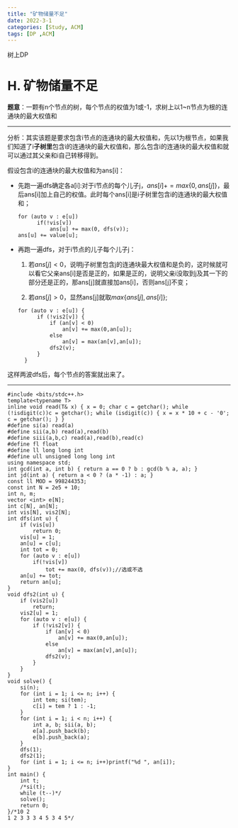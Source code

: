```yaml
---
title: "矿物储量不足"
date: 2022-3-1
categories: [Study, ACM]
tags: [DP ,ACM]
---
```


树上DP

<!-- more -->

# H. 矿物储量不足 

**题意**：一颗有n个节点的树，每个节点的权值为1或-1，求树上以1~n节点为根的连通块的最大权值和

***

分析：其实该题是要求包含i节点的连通块的最大权值和，先以1为根节点，如果我们知道了i**子树里**包含i的连通块的最大权值和，那么包含i的连通块的最大权值和就可以通过其父亲和i自己转移得到。

假设包含i的连通块的最大权值和为ans[i]：

* 先跑一遍dfs确定各a[i]:对于i节点的每个儿子j，$ans[i]+=max\{0,ans[j]\}$，最后ans[i]加上自己的权值。此时每个ans[i]是i子树里包含i的连通块的最大权值和；

  ~~~
  for (auto v : e[u]) 
  		if(!vis[v])
  			ans[u] += max(0, dfs(v));
  ans[u] += value[u];
  ~~~

* 再跑一遍dfs，对于i节点的儿子每个儿子j：

  1. 若$ans[j]<0$，说明j子树里包含j的连通块最大权值和是负的，这时候就可以看它父亲ans[i]是否是正的，如果是正的，说明父亲i没取到j及其一下的部分还是正的，那ans[j]就直接加ans[i]，否则ans[j]不变；

  2. 若$ans[j]>0$，显然ans[j]就取$max\{ans[j],ans[i]\}$;

  ~~~
  for (auto v : e[u]) {
  		if (!vis2[v]) {
  			if (an[v] < 0)
  				an[v] += max(0,an[u]);
  			else
  				an[v] = max(an[v],an[u]);
  			dfs2(v);
  		}
  	}
  ~~~

这样两波dfs后，每个节点的答案就出来了。

***

```
#include <bits/stdc++.h>
template<typename T>
inline void read(T& x) { x = 0; char c = getchar(); while (!isdigit(c))c = getchar(); while (isdigit(c)) { x = x * 10 + c - '0'; c = getchar(); } }
#define si(a) read(a)
#define sii(a,b) read(a),read(b)
#define siii(a,b,c) read(a),read(b),read(c)
#define fl float
#define ll long long int
#define ull unsigned long long int
using namespace std;
int gcd(int a, int b) { return a == 0 ? b : gcd(b % a, a); }
int jd(int a) { return a < 0 ? (a * -1) : a; }
const ll MOD = 998244353;
const int N = 2e5 + 10;
int n, m;
vector <int> e[N];
int c[N], an[N];
int vis[N], vis2[N];
int dfs(int u) {
	if (vis[u])
		return 0;
	vis[u] = 1;
	an[u] = c[u];
	int tot = 0;
	for (auto v : e[u]) 
		if(!vis[v])
			tot += max(0, dfs(v));//选或不选
	an[u] += tot;
	return an[u];
}
void dfs2(int u) {
	if (vis2[u])
		return;
	vis2[u] = 1;
	for (auto v : e[u]) {
		if (!vis2[v]) {
			if (an[v] < 0)
				an[v] += max(0,an[u]);
			else
				an[v] = max(an[v],an[u]);
			dfs2(v);
		}
	}
}
void solve() {
	si(n);
	for (int i = 1; i <= n; i++) {
		int tem; si(tem);
		c[i] = tem ? 1 : -1;
	}
	for (int i = 1; i < n; i++) {
		int a, b; sii(a, b);
		e[a].push_back(b);
		e[b].push_back(a);
	}
	dfs(1);
	dfs2(1);
	for (int i = 1; i <= n; i++)printf("%d ", an[i]);
}
int main() {
	int t;
	/*si(t);
	while (t--)*/
	solve();
	return 0;
}/*10 2
1 2 3 3 3 4 5 3 4 5*/

```

